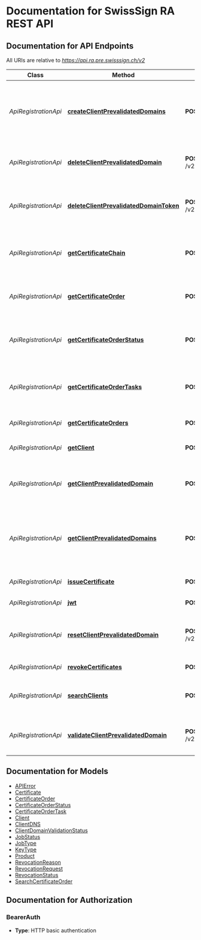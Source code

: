 # Documentation for SwissSign RA REST API

<a name="documentation-for-api-endpoints"></a>
## Documentation for API Endpoints

All URIs are relative to *https://api.ra.pre.swisssign.ch/v2*

| Class | Method | HTTP request | Description |
|------------ | ------------- | ------------- | -------------|
| *ApiRegistrationApi* | [**createClientPrevalidatedDomains**](Apis/ApiRegistrationApi.md#createclientprevalidateddomains) | **POST** /v2/client/domain/{clientReference}/register | Register new prevalidated domains for the selected client given its reference Id |
*ApiRegistrationApi* | [**deleteClientPrevalidatedDomain**](Apis/ApiRegistrationApi.md#deleteclientprevalidateddomain) | **POST** /v2/client/domain/{prevalidatedDomainReference}/delete | Delete prevalidated domain for the selected reference Id |
*ApiRegistrationApi* | [**deleteClientPrevalidatedDomainToken**](Apis/ApiRegistrationApi.md#deleteclientprevalidateddomaintoken) | **POST** /v2/client/domain/{prevalidatedDomainReference}/token/delete | Delete prevalidated domain token for the selected reference Id |
*ApiRegistrationApi* | [**getCertificateChain**](Apis/ApiRegistrationApi.md#getcertificatechain) | **POST** /v2/order/{orderReference}/certificate/chain | Retrieve the certificate chain for the given Order reference |
*ApiRegistrationApi* | [**getCertificateOrder**](Apis/ApiRegistrationApi.md#getcertificateorder) | **POST** /v2/order/{orderReference} | Retrieve a Certificate Order given the Order reference |
*ApiRegistrationApi* | [**getCertificateOrderStatus**](Apis/ApiRegistrationApi.md#getcertificateorderstatus) | **POST** /v2/order/{orderReference}/status | Retrieve a Certificate Order status given the Order reference |
*ApiRegistrationApi* | [**getCertificateOrderTasks**](Apis/ApiRegistrationApi.md#getcertificateordertasks) | **POST** /v2/order/{orderReference}/tasks | Retrieve a Certificate Order Tasks given the Order reference |
*ApiRegistrationApi* | [**getCertificateOrders**](Apis/ApiRegistrationApi.md#getcertificateorders) | **POST** /v2/orders | Search Certificate Orders |
*ApiRegistrationApi* | [**getClient**](Apis/ApiRegistrationApi.md#getclient) | **POST** /v2/client/{clientReference} | Get a client given its reference Id |
*ApiRegistrationApi* | [**getClientPrevalidatedDomain**](Apis/ApiRegistrationApi.md#getclientprevalidateddomain) | **POST** /v2/client/domain/{prevalidatedDomainReference} | Get prevalidated domains for the selected domain reference Id |
*ApiRegistrationApi* | [**getClientPrevalidatedDomains**](Apis/ApiRegistrationApi.md#getclientprevalidateddomains) | **POST** /v2/client/domain/{clientReference}/list | Get the list of prevalidated domains for the selected client given its reference Id |
*ApiRegistrationApi* | [**issueCertificate**](Apis/ApiRegistrationApi.md#issuecertificate) | **POST** /v2/issue/csr/{productReference} | Issue certificate using CSR |
*ApiRegistrationApi* | [**jwt**](Apis/ApiRegistrationApi.md#jwt) | **POST** /v2/jwt/{userName} | Produce a user JWT |
*ApiRegistrationApi* | [**resetClientPrevalidatedDomain**](Apis/ApiRegistrationApi.md#resetclientprevalidateddomain) | **POST** /v2/client/domain/{prevalidatedDomainReference}/token/reset | Reset prevalidated domain token for the selected reference Id |
*ApiRegistrationApi* | [**revokeCertificates**](Apis/ApiRegistrationApi.md#revokecertificates) | **POST** /v2/revoke | Revoke certificates |
*ApiRegistrationApi* | [**searchClients**](Apis/ApiRegistrationApi.md#searchclients) | **POST** /v2/clients | Search Clients available to the RA Operator |
*ApiRegistrationApi* | [**validateClientPrevalidatedDomain**](Apis/ApiRegistrationApi.md#validateclientprevalidateddomain) | **POST** /v2/client/domain/{prevalidatedDomainReference}/validate | Prevalidate domain for the selected domain reference Id |


<a name="documentation-for-models"></a>
## Documentation for Models

 - [APIError](./Models/APIError.md)
 - [Certificate](./Models/Certificate.md)
 - [CertificateOrder](./Models/CertificateOrder.md)
 - [CertificateOrderStatus](./Models/CertificateOrderStatus.md)
 - [CertificateOrderTask](./Models/CertificateOrderTask.md)
 - [Client](./Models/Client.md)
 - [ClientDNS](./Models/ClientDNS.md)
 - [ClientDomainValidationStatus](./Models/ClientDomainValidationStatus.md)
 - [JobStatus](./Models/JobStatus.md)
 - [JobType](./Models/JobType.md)
 - [KeyType](./Models/KeyType.md)
 - [Product](./Models/Product.md)
 - [RevocationReason](./Models/RevocationReason.md)
 - [RevocationRequest](./Models/RevocationRequest.md)
 - [RevocationStatus](./Models/RevocationStatus.md)
 - [SearchCertificateOrder](./Models/SearchCertificateOrder.md)


<a name="documentation-for-authorization"></a>
## Documentation for Authorization

<a name="BearerAuth"></a>
### BearerAuth

- **Type**: HTTP basic authentication

